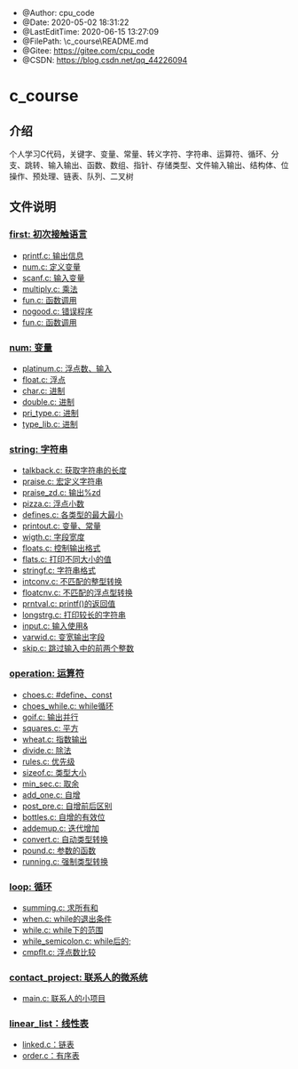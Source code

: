 <!--
 * @Author: cpu_code
 * @Date: 2020-05-02 18:31:22
 * @LastEditTime: 2020-06-16 22:46:12
 * @FilePath: \c_course\README.md
 * @Gitee: https://gitee.com/cpu_code
 * @CSDN: https://blog.csdn.net/qq_44226094
--> 


 * @Author: cpu_code
 * @Date: 2020-05-02 18:31:22
 * @LastEditTime: 2020-06-15 13:27:09
 * @FilePath: \c_course\README.md
 * @Gitee: https://gitee.com/cpu_code
 * @CSDN: https://blog.csdn.net/qq_44226094

# c_course

## 介绍
个人学习C代码，关键字、变量、常量、转义字符、字符串、运算符、循环、分支、跳转、输入输出、函数、数组、指针、存储类型、文件输入输出、结构体、位操作、预处理、链表、队列、二叉树


## 文件说明

### [first: 初次接触语言](first)

* [printf.c: 输出信息](first/printf.c)
* [num.c: 定义变量](first/num.c)
* [scanf.c: 输入变量](first/scanf.c)
* [multiply.c: 乘法](first/multiply.c)
* [fun.c: 函数调用](first/fun.c)
* [nogood.c: 错误程序](first/nogood.c)
* [fun.c: 函数调用](first/fun.c)


### [num: 变量](num)

* [platinum.c: 浮点数、输入](num/platinum.c)
* [float.c: 浮点](num/float.c)
* [char.c: 进制](num/char.c)
* [double.c: 进制](num/double.c)
* [pri_type.c: 进制](num/pri_type.c)
* [type_lib.c: 进制](num/type_lib.c)


### [string: 字符串](string)

* [talkback.c: 获取字符串的长度](string/talkback.c)
* [praise.c: 宏定义字符串](string/praise.c)
* [praise_zd.c: 输出%zd](string/praise_zd.c)
* [pizza.c: 浮点小数](string/pizza.c)
* [defines.c: 各类型的最大最小](string/defines.c)
* [printout.c: 变量、常量](string/printout.c)
* [wigth.c: 字段宽度](string/wigth.c)
* [floats.c: 控制输出格式](string/floats.c)
* [flats.c: 打印不同大小的值](string/flats.c)
* [stringf.c: 字符串格式](string/stringf.c)
* [intconv.c: 不匹配的整型转换](string/intconv.c)
* [floatcnv.c: 不匹配的浮点型转换](string/floatcnv.c)
* [prntval.c: printf()的返回值](string/prntval.c)
* [longstrg.c: 打印较长的字符串](string/longstrg.c)
* [input.c: 输入使用&](string/input.c)
* [varwid.c: 变宽输出字段](string/varwid.c)
* [skip.c: 跳过输入中的前两个整数](string/skip.c)


### [operation: 运算符](operation)

* [choes.c: #define、const](operation/choes.c)
* [choes_while.c: while循环](operation/choes_while.c)
* [goif.c: 输出并行](operation/goif.c)
* [squares.c: 平方](operation/squares.c)
* [wheat.c: 指数输出](operation/wheat.c)
* [divide.c: 除法](operation/divide.c)
* [rules.c: 优先级](operation/rules.c)
* [sizeof.c: 类型大小](operation/sizeof.c)
* [min_sec.c: 取余](operation/min_sec.c)
* [add_one.c: 自增](operation/add_one.c)
* [post_pre.c: 自增前后区别](operation/post_pre.c)
* [bottles.c: 自增的有效位](operation/bottles.c)
* [addemup.c: 迭代增加](operation/addemup.c)
* [convert.c: 自动类型转换](operation/convert.c)
* [pound.c: 参数的函数](operation/pound.c)
* [running.c: 强制类型转换](operation/running.c)


### [loop: 循环](loop)

* [summing.c: 求所有和](loop/summing.c)
* [when.c: while的退出条件](loop/when.c)
* [while.c: while下的范围](loop/while.c)
* [while_semicolon.c: while后的;](loop/while_semicolon.c)
* [cmpflt.c: 浮点数比较](loop/cmpflt.c)

### [contact_project: 联系人的微系统](contact_project)

* [main.c: 联系人的小项目](contact_project/main.c)


### [linear_list：线性表](linear_list)

* [linked.c：链表](linear_list/linked.c)
* [order.c：有序表](linear_list/order.c)

